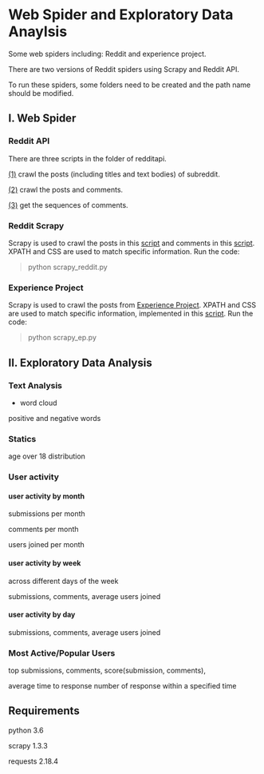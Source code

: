 # Web Spider and Exploratory Data Anaylsis

Some web spiders including: Reddit and experience project.

There are two versions of Reddit spiders using Scrapy and Reddit API.

To run these spiders, some folders need to be created and the path name should be modified.

## I. Web Spider
### Reddit API
There are three scripts in the folder of redditapi.

[(1)](redditapi/crawl_reddit.py) crawl the posts (including titles and text bodies) of subreddit.

[(2)](redditapi/comments.py) crawl the posts and comments.

[(3)](redditapi/gen_seq.py) get the sequences of comments.

### Reddit Scrapy
Scrapy is used to crawl the posts in this [script](redditscrapy/redditscrapy/spiders/reddit.py) and comments in this [script](redditscrapy/redditscrapy/spiders/comments.py).
XPATH and CSS are used to match specific information.
Run the code:
> python scrapy_reddit.py

### Experience Project
Scrapy is used to crawl the posts from [Experience Project](http://www.experienceproject.com).
XPATH and CSS are used to match specific information, implemented in this [script](scrapy_ep/scrapy_ep/spiders/experience.py).
Run the code: 
> python scrapy_ep.py


## II. Exploratory Data Analysis
### Text Analysis
- word cloud

positive and negative words

### Statics 
age over 18 distribution
 
### User activity
#### user activity by month
submissions per month

comments per month

users joined per month

#### user activity by week
across different days of the week

submissions, comments, average users joined

#### user activity by day
submissions, comments, average users joined


### Most Active/Popular Users
top submissions, comments, score(submission, comments),

average time to response
number of response within a specified time


## Requirements
python 3.6

scrapy 1.3.3

requests 2.18.4
